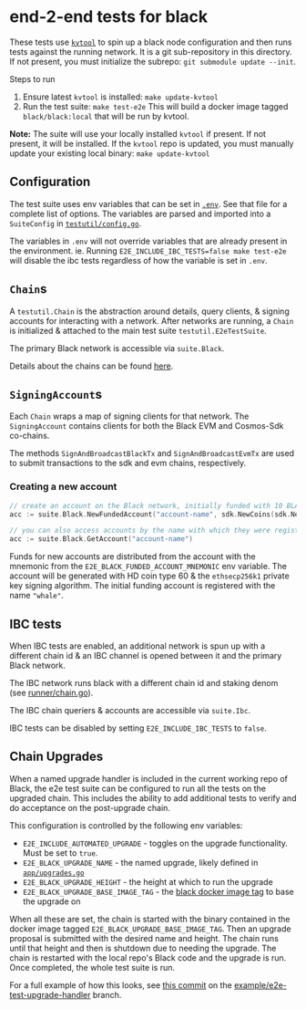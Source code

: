 # end-2-end tests for black

These tests use [`kvtool`](https://github.com/zeta-protocol/kvtool) to spin up a black node configuration
and then runs tests against the running network. It is a git sub-repository in this directory. If not
present, you must initialize the subrepo: `git submodule update --init`.

Steps to run
1. Ensure latest `kvtool` is installed: `make update-kvtool`
2. Run the test suite: `make test-e2e`
   This will build a docker image tagged `black/black:local` that will be run by kvtool.

**Note:** The suite will use your locally installed `kvtool` if present. If not present, it will be
installed. If the `kvtool` repo is updated, you must manually update your existing local binary: `make update-kvtool`

## Configuration

The test suite uses env variables that can be set in [`.env`](.env). See that file for a complete list
of options. The variables are parsed and imported into a `SuiteConfig` in [`testutil/config.go`](testutil/config.go).

The variables in `.env` will not override variables that are already present in the environment.
ie. Running `E2E_INCLUDE_IBC_TESTS=false make test-e2e` will disable the ibc tests regardless of how
the variable is set in `.env`.

## `Chain`s

A `testutil.Chain` is the abstraction around details, query clients, & signing accounts for interacting with a
network. After networks are running, a `Chain` is initialized & attached to the main test suite `testutil.E2eTestSuite`.

The primary Black network is accessible via `suite.Black`.

Details about the chains can be found [here](runner/chain.go#L62-84).

## `SigningAccount`s

Each `Chain` wraps a map of signing clients for that network. The `SigningAccount` contains clients
for both the Black EVM and Cosmos-Sdk co-chains.

The methods `SignAndBroadcastBlackTx` and `SignAndBroadcastEvmTx` are used to submit transactions to
the sdk and evm chains, respectively.

### Creating a new account
```go
// create an account on the Black network, initially funded with 10 BLACK
acc := suite.Black.NewFundedAccount("account-name", sdk.NewCoins(sdk.NewCoin("ufury", 10e6)))

// you can also access accounts by the name with which they were registered to the suite
acc := suite.Black.GetAccount("account-name")
```

Funds for new accounts are distributed from the account with the mnemonic from the `E2E_BLACK_FUNDED_ACCOUNT_MNEMONIC`
env variable. The account will be generated with HD coin type 60 & the `ethsecp256k1` private key signing algorithm.
The initial funding account is registered with the name `"whale"`.

## IBC tests

When IBC tests are enabled, an additional network is spun up with a different chain id & an IBC channel is
opened between it and the primary Black network.

The IBC network runs black with a different chain id and staking denom (see [runner/chain.go](runner/chain.go)).

The IBC chain queriers & accounts are accessible via `suite.Ibc`.

IBC tests can be disabled by setting `E2E_INCLUDE_IBC_TESTS` to `false`.

## Chain Upgrades

When a named upgrade handler is included in the current working repo of Black, the e2e test suite can
be configured to run all the tests on the upgraded chain. This includes the ability to add additional
tests to verify and do acceptance on the post-upgrade chain.

This configuration is controlled by the following env variables:
* `E2E_INCLUDE_AUTOMATED_UPGRADE` - toggles on the upgrade functionality. Must be set to `true`.
* `E2E_BLACK_UPGRADE_NAME` - the named upgrade, likely defined in [`app/upgrades.go`](../../app/upgrades.go)
* `E2E_BLACK_UPGRADE_HEIGHT` - the height at which to run the upgrade
* `E2E_BLACK_UPGRADE_BASE_IMAGE_TAG` - the [black docker image tag](https://hub.docker.com/r/black/black/tags) to base the upgrade on

When all these are set, the chain is started with the binary contained in the docker image tagged
`E2E_BLACK_UPGRADE_BASE_IMAGE_TAG`. Then an upgrade proposal is submitted with the desired name and
height. The chain runs until that height and then is shutdown due to needing the upgrade. The chain
is restarted with the local repo's Black code and the upgrade is run. Once completed, the whole test
suite is run.

For a full example of how this looks, see [this commit](https://github.com/Zeta-Protocol/black/commit/5da48c892f0a5837141fc7de88632c7c68fff4ae)
on the [example/e2e-test-upgrade-handler](https://github.com/Zeta-Protocol/black/tree/example/e2e-test-upgrade-handler) branch.
